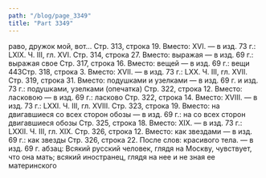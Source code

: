 ```yaml
---
path: "/blog/page_3349"
title: "Part 3349"
---
```


раво, дружок мой, вот...
Стр. 313, строка 19.
Вместо: XVI. — в изд. 73 г.: LXIX.
Ч. III, гл. XVI.
Стр. 314, строка 27.
Вместо: выражая — в изд. 69 г.: выражая свое
Стр. 317, строка 16.
Вместо: вещей — в изд. 69 г.: вещи
443Стр. 318, строка 3.
Вместо: XVII. — в изд. 73 г.: LXX.
Ч. III, гл. XVII.
Стр. 319, строка 31.
Вместо: подушками и узелками — в изд. 69 г. и изд. 73 г.: подушками, узелками (опечатка)
Стр. 322, строка 12.
Вместо: ласковою — в изд. 69 г.: ласково
Стр. 322, строка 14.
Вместо: XVIII. — в изд. 73 г.: LXXI.
Ч. III, гл. ХѴІІІ.
Стр. 323, строка 19.
Вместо: на двигавшиеся со всех сторон обозы — в изд. 69 г.: на со всех сторон двигавшиеся обозы
Стр. 325, строка 18.
Вместо: XIX. — в изд. 73 г.: LXXII.
Ч. III, гл. XIX.
Стр. 326, строка 12.
Вместо: как звездами — в изд. 69 г.: как звезды
Стр. 326, строка 22.
После слов: красивого тела. — в изд. 69 г. абзац:
Всякий русский человек, глядя на Москву, чувствует, что она мать; всякий иностранец, глядя на нее и не зная ее материнского 
